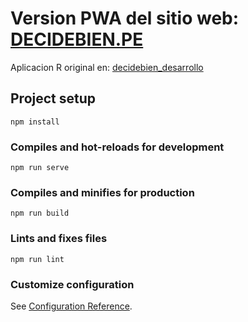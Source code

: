 # Version PWA del sitio web: [DECIDEBIEN.PE](http://decidebien.pe)
Aplicacion R original en: [decidebien_desarrollo](https://github.com/jincio/decidebien_desarrollo)

## Project setup
```
npm install
```

### Compiles and hot-reloads for development
```
npm run serve
```

### Compiles and minifies for production
```
npm run build
```

### Lints and fixes files
```
npm run lint
```

### Customize configuration
See [Configuration Reference](https://cli.vuejs.org/config/).
